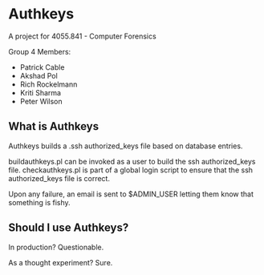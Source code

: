# Authkeys

A project for 4055.841 - Computer Forensics

Group 4 Members:
* Patrick Cable
* Akshad Pol
* Rich Rockelmann
* Kriti Sharma
* Peter Wilson

## What is Authkeys

Authkeys builds a .ssh authorized_keys file based on database entries.

buildauthkeys.pl can be invoked as a user to build the ssh authorized_keys file.
checkauthkeys.pl is part of a global login script to ensure that the ssh authorized_keys file is correct.

Upon any failure, an email is sent to $ADMIN_USER letting them know that something is fishy.

## Should I use Authkeys?

In production? Questionable.

As a thought experiment? Sure.
